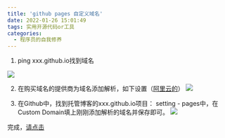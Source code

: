 ```yaml
---
title: 'github pages 自定义域名'
date: 2022-01-26 15:01:49
tags: 实用开源代码or工具
categories:
  - 程序员的自我修养
---
```

  <meta name="referrer" content="no-referrer">


1. ping xxx.github.io找到域名

![](https://upload-images.jianshu.io/upload_images/20892169-3ce08b36d4dfba50.png?imageMogr2/auto-orient/strip%7CimageView2/2/w/1240)

2. 在购买域名的提供商为域名添加解析，如下设置（[阿里云的](https://dc.console.aliyun.com/next/index?spm=5176.12818093.ProductAndResource--ali--widget-product-recent.dre1.513c16d0ydgl0R#/overview)）
![](https://upload-images.jianshu.io/upload_images/20892169-ea05d319fba1f524.png?imageMogr2/auto-orient/strip%7CimageView2/2/w/1240)

3. 在Github中，找到托管博客的xxx.github.io项目：
setting - pages中，在Custom Domain填上刚刚添加解析的域名并保存即可。
![](https://upload-images.jianshu.io/upload_images/20892169-4854abf46add27bb.png?imageMogr2/auto-orient/strip%7CimageView2/2/w/1240)

完成，[请点击](https://bbdcsg.fun/)